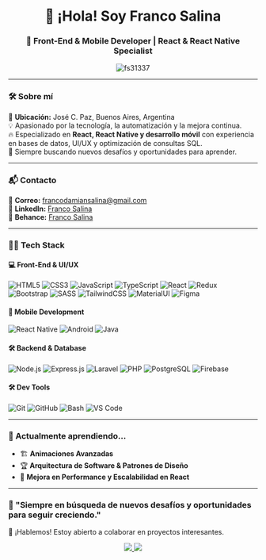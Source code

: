<h1 align="center">👋 ¡Hola! Soy Franco Salina</h1>
<h3 align="center">🚀 Front-End & Mobile Developer | React & React Native Specialist</h3>

<p align="center">
  <img src="https://komarev.com/ghpvc/?username=fs31337&label=Profile%20views&color=0e75b6&style=flat" alt="fs31337" />
</p>

---

### 🛠 Sobre mí  
📍 **Ubicación:** José C. Paz, Buenos Aires, Argentina  
💡 Apasionado por la tecnología, la automatización y la mejora continua.  
🔥 Especializado en **React, React Native y desarrollo móvil** con experiencia en bases de datos, UI/UX y optimización de consultas SQL.  
🎯 Siempre buscando nuevos desafíos y oportunidades para aprender.  

---

### 📬 Contacto  
📧 **Correo:** [francodamiansalina@gmail.com](mailto:francodamiansalina@gmail.com)  
🔗 **LinkedIn:** [Franco Salina](https://www.linkedin.com/in/francosalina/)  
🎨 **Behance:** [Franco Salina](https://www.behance.net/francosalina)  

---

### 🧑‍💻 Tech Stack  

#### **💻 Front-End & UI/UX**
![HTML5](https://img.shields.io/badge/HTML5-E34F26?style=for-the-badge&logo=html5&logoColor=white)
![CSS3](https://img.shields.io/badge/CSS3-1572B6?style=for-the-badge&logo=css3&logoColor=white)
![JavaScript](https://img.shields.io/badge/JavaScript-F7DF1E?style=for-the-badge&logo=javascript&logoColor=black)
![TypeScript](https://img.shields.io/badge/TypeScript-3178C6?style=for-the-badge&logo=typescript&logoColor=white)
![React](https://img.shields.io/badge/React-20232A?style=for-the-badge&logo=react&logoColor=61DAFB)
![Redux](https://img.shields.io/badge/Redux-764ABC?style=for-the-badge&logo=redux&logoColor=white)
![Bootstrap](https://img.shields.io/badge/Bootstrap-7952B3?style=for-the-badge&logo=bootstrap&logoColor=white)
![SASS](https://img.shields.io/badge/Sass-CC6699?style=for-the-badge&logo=sass&logoColor=white)
![TailwindCSS](https://img.shields.io/badge/Tailwind_CSS-38B2AC?style=for-the-badge&logo=tailwind-css&logoColor=white)
![MaterialUI](https://img.shields.io/badge/Material_UI-007FFF?style=for-the-badge&logo=mui&logoColor=white)
![Figma](https://img.shields.io/badge/Figma-F24E1E?style=for-the-badge&logo=figma&logoColor=white)


#### **📱 Mobile Development**
![React Native](https://img.shields.io/badge/React_Native-20232A?style=for-the-badge&logo=react&logoColor=61DAFB)
![Android](https://img.shields.io/badge/Android-3DDC84?style=for-the-badge&logo=android&logoColor=white)
![Java](https://img.shields.io/badge/Java-007396?style=for-the-badge&logo=java&logoColor=white)

#### **🛠 Backend & Database**
![Node.js](https://img.shields.io/badge/Node.js-339933?style=for-the-badge&logo=nodedotjs&logoColor=white)
![Express.js](https://img.shields.io/badge/Express.js-000000?style=for-the-badge&logo=express&logoColor=white)
![Laravel](https://img.shields.io/badge/Laravel-FF2D20?style=for-the-badge&logo=laravel&logoColor=white)
![PHP](https://img.shields.io/badge/PHP-777BB4?style=for-the-badge&logo=php&logoColor=white)
![PostgreSQL](https://img.shields.io/badge/PostgreSQL-336791?style=for-the-badge&logo=postgresql&logoColor=white)
![Firebase](https://img.shields.io/badge/Firebase-FFCA28?style=for-the-badge&logo=firebase&logoColor=black)


#### **🛠 Dev Tools**
![Git](https://img.shields.io/badge/Git-F05032?style=for-the-badge&logo=git&logoColor=white)
![GitHub](https://img.shields.io/badge/GitHub-181717?style=for-the-badge&logo=github&logoColor=white)
![Bash](https://img.shields.io/badge/Bash-4EAA25?style=for-the-badge&logo=gnu-bash&logoColor=white)
![VS Code](https://img.shields.io/badge/VS_Code-007ACC?style=for-the-badge&logo=visual-studio-code&logoColor=white)

---

### 🎯 Actualmente aprendiendo...  
- 🏗️ **Animaciones Avanzadas**
- 🏆 **Arquitectura de Software & Patrones de Diseño** 
- 🚀 **Mejora en Performance y Escalabilidad en React**

---

### 📣 "Siempre en búsqueda de nuevos desafíos y oportunidades para seguir creciendo."  
💬 ¡Hablemos! Estoy abierto a colaborar en proyectos interesantes.  

<p align="center">
  <a href="https://www.linkedin.com/in/francosalina/" target="_blank">
    <img src="https://img.shields.io/badge/LinkedIn-Franco%20Salina-blue?style=for-the-badge&logo=linkedin">
  </a>
  <a href="mailto:francodamiansalina@gmail.com">
    <img src="https://img.shields.io/badge/Email-francodamiansalina%40gmail.com-red?style=for-the-badge&logo=gmail">
  </a>
</p>
